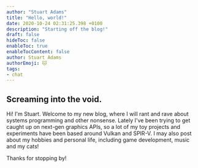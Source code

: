 ```yaml
---
author: "Stuart Adams"
title: "Hello, world!"
date: 2020-10-24 02:31:25.398 +0100
description: "Starting off the blog!"
draft: false
hideToc: false
enableToc: true
enableTocContent: false
author: Stuart Adams
authorEmoji: 🐱
tags: 
- chat
---
```


## Screaming into the void.

Hi! I'm Stuart. Welcome to my new blog, where I will rant and rave about systems programming and other nonsense. Lately I've been trying to get caught up on next-gen graphics APIs, so a lot of my toy projects and experiments have been based around Vulkan and SPIR-V. I may also post about my hobbies and personal life, including game development, music and my cats!

Thanks for stopping by!